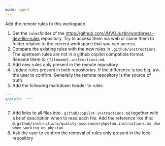 ```yaml
---
mode: agent
---
```


Add the remote rules to this workspace

1. Get the `rules`folder of the https://github.com/JUVOJustin/wordpress-dev-llm-rules repository. Try to access them via web or clone them to folder relative to the current workspace that you can access.
2. Compare the existing rules with the new rules in `.github/instructions`. The upstream rules are not in a github copilot compatible format. Rename them to `{filename}.instructions.md`.
3. Add new rules only present in the remote repository
4. Update rules present in both repositories. If the difference is too big, ask the user to confirm. Generally the remote repository is the source of truth.
5. Add the following markdown header to rules:
```md
---
applyTo: '**'
---
```
7. Add links to all files into `.github/copilot-instructions.md` together with a brief description when to read each file. Add the reference like this: `@.github/instructions/quality-assurance/phpstan.instructions.md Use when working on phpstan`
8. Ask the user to confirm the removal of rules only present in the local repository
